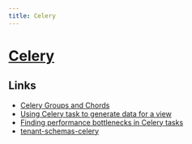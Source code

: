 ```yaml
---
title: Celery
---
```


# [Celery](https://docs.celeryq.dev/)

## Links

- [Celery Groups and Chords](https://appliku.com/post/celery-groups-and-chords)
- [Using Celery task to generate data for a view](https://appliku.com/post/using-celery-task-to-generate-data-for-a-view)
- [Finding performance bottlenecks in Celery tasks](https://pythonspeed.com/articles/celery-performance/)
- [tenant-schemas-celery](https://github.com/maciej-gol/tenant-schemas-celery)